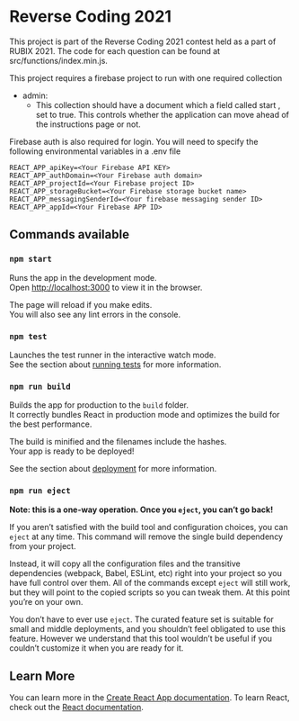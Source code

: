 # Reverse Coding 2021

This project is part of the Reverse Coding 2021 contest held as a part of RUBIX 2021.
The code for each question can be found at src/functions/index.min.js.

This project requires a firebase project to run with one required collection
- admin:
    - This collection should have a document which a field called start , set to true. This controls whether the application can move ahead of the instructions page or not.

Firebase auth is also required for login.
You will need to specify the following environmental variables in a .env file


```
REACT_APP_apiKey=<Your Firebase API KEY>
REACT_APP_authDomain=<Your Firebase auth domain>
REACT_APP_projectId=<Your Firebase project ID>
REACT_APP_storageBucket=<Your Firebase storage bucket name>
REACT_APP_messagingSenderId=<Your firebase messaging sender ID>
REACT_APP_appId=<Your Firebase APP ID>
```

## Commands available

### `npm start`

Runs the app in the development mode.\
Open [http://localhost:3000](http://localhost:3000) to view it in the browser.

The page will reload if you make edits.\
You will also see any lint errors in the console.

### `npm test`

Launches the test runner in the interactive watch mode.\
See the section about [running tests](https://facebook.github.io/create-react-app/docs/running-tests) for more information.

### `npm run build`

Builds the app for production to the `build` folder.\
It correctly bundles React in production mode and optimizes the build for the best performance.

The build is minified and the filenames include the hashes.\
Your app is ready to be deployed!

See the section about [deployment](https://facebook.github.io/create-react-app/docs/deployment) for more information.

### `npm run eject`

**Note: this is a one-way operation. Once you `eject`, you can’t go back!**

If you aren’t satisfied with the build tool and configuration choices, you can `eject` at any time. This command will remove the single build dependency from your project.

Instead, it will copy all the configuration files and the transitive dependencies (webpack, Babel, ESLint, etc) right into your project so you have full control over them. All of the commands except `eject` will still work, but they will point to the copied scripts so you can tweak them. At this point you’re on your own.

You don’t have to ever use `eject`. The curated feature set is suitable for small and middle deployments, and you shouldn’t feel obligated to use this feature. However we understand that this tool wouldn’t be useful if you couldn’t customize it when you are ready for it.




## Learn More

You can learn more in the [Create React App documentation](https://facebook.github.io/create-react-app/docs/getting-started).
To learn React, check out the [React documentation](https://reactjs.org/).


